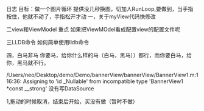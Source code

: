 日志
目标：做一个图片循环 提供没几秒换图，切加人RunLoop,要做到，当手指按住，他就不动了，手指松开才动
一，关于myView代码快修改



二view和ViewModel 重点
如果把ViewMOdel看成配置view的配置文件呢


三LLDB命令
如何简单使用lldb命令


四，白马非马
    你要马，给你什么样的马（白马，黑马））都行，而你要白马，给你，黑马就不行。


/Users/neo/Desktop/demo/Demo/bannerView/bannerView/BannerView1.m:116:36: Assigning to 'id<UICollectionViewDataSource> _Nullable' from incompatible type 'BannerView1 *const __strong'
没有写DataSource


1,拖动的时候取消，结束后开始，买没有做（暂时不做）
